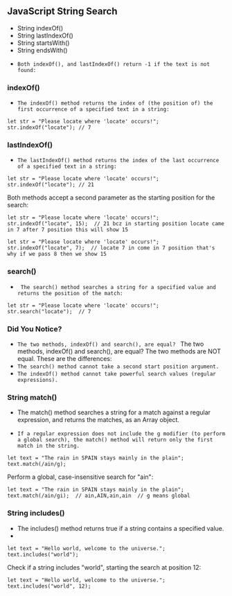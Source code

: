 ## JavaScript String Search
* String indexOf()
* String lastIndexOf()
* String startsWith()
* String endsWith()

- ``Both indexOf(), and lastIndexOf() return -1 if the text is not found: ``

### indexOf() 
- `` The indexOf() method returns the index of (the position of) the first occurrence of a specified text in a string: ``

```
let str = "Please locate where 'locate' occurs!";
str.indexOf("locate"); // 7
```
### lastIndexOf() 
- `` The lastIndexOf() method returns the index of the last occurrence of a specified text in a string: ``
```
let str = "Please locate where 'locate' occurs!";
str.indexOf("locate"); // 21 
```
Both methods accept a second parameter as the starting position for the search:
```
let str = "Please locate where 'locate' occurs!";
str.indexOf("locate", 15);  // 21 bcz in starting position locate came in 7 after 7 position this will show 15
```

```
let str = "Please locate where 'locate' occurs!";
str.indexOf("locate", 7);  // locate 7 in come in 7 position that's why if we pass 8 then we show 15
```

### search()

- `` The search() method searches a string for a specified value and returns the position of the match:``

```
let str = "Please locate where 'locate' occurs!";
str.search("locate");  // 7
``` 
### Did You Notice? 

- ``The two methods, indexOf() and search(), are equal? ``
The two methods, indexOf() and search(), are equal?
The two methods are NOT equal. These are the differences:
- ``The search() method cannot take a second start position argument. ``
- ``The indexOf() method cannot take powerful search values (regular expressions).``

### String match()

- The match() method searches a string for a match against a regular expression, and returns the matches, as an Array object.

- `` If a regular expression does not include the g modifier (to perform a global search), the match() method will return only the first match in the string. ``


```
let text = "The rain in SPAIN stays mainly in the plain";
text.match(/ain/g);
```
Perform a global, case-insensitive search for "ain":

```
let text = "The rain in SPAIN stays mainly in the plain";
text.match(/ain/gi);  // ain,AIN,ain,ain  // g means global
```
### String includes()

- The includes() method returns true if a string contains a specified value.
- 
```
let text = "Hello world, welcome to the universe.";
text.includes("world");
```
Check if a string includes "world", starting the search at position 12:

```
let text = "Hello world, welcome to the universe.";
text.includes("world", 12);
```
